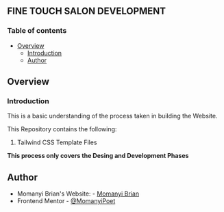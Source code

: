 ## FINE TOUCH SALON DEVELOPMENT

### Table of contents

- [Overview](#overview)
  - [Introduction](#introduction)
  - [Author](#author)

## Overview

### Introduction

This is a basic understanding of the process taken in building the Website.

This Repository contains the following:

1. Tailwind CSS Template Files

**This process only covers the Desing and Development Phases**

## Author

- Momanyi Brian's Website: - [Momanyi Brian](https://momanyi-brian-portfolio.vercel.app)
- Frontend Mentor - [@MomanyiPoet](https://www.frontendmentor.io/profile/MomanyiPoet)

